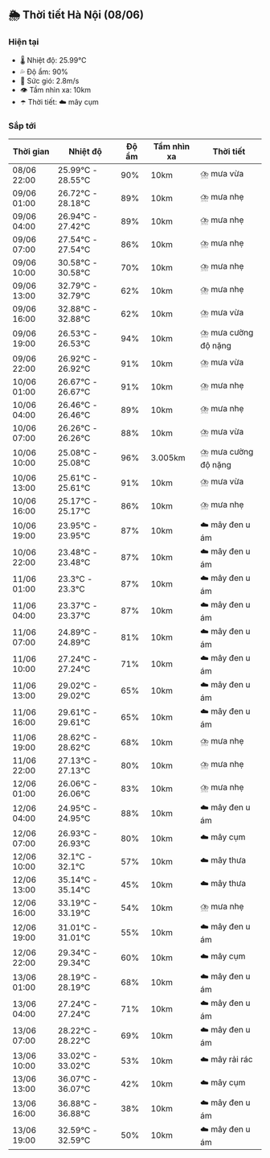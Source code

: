## 🌦️ Thời tiết Hà Nội (08/06)

### Hiện tại

- 🌡️ Nhiệt độ: 25.99℃
- 💦 Độ ẩm: 90%
- 💨 Sức gió: 2.8m/s
- 👁️ Tầm nhìn xa: 10km
- ☂️ Thời tiết: ☁️ mây cụm

### Sắp tới

| Thời gian | Nhiệt độ | Độ ẩm | Tầm nhìn xa | Thời tiết |
| --- | --- | --- | --- | --- |
| 08/06 22:00 | 25.99℃ - 28.55℃ | 90% | 10km | ⛈️ mưa vừa |
| 09/06 01:00 | 26.72℃ - 28.18℃ | 89% | 10km | ⛈️ mưa nhẹ |
| 09/06 04:00 | 26.94℃ - 27.42℃ | 89% | 10km | ⛈️ mưa nhẹ |
| 09/06 07:00 | 27.54℃ - 27.54℃ | 86% | 10km | ⛈️ mưa nhẹ |
| 09/06 10:00 | 30.58℃ - 30.58℃ | 70% | 10km | ⛈️ mưa nhẹ |
| 09/06 13:00 | 32.79℃ - 32.79℃ | 62% | 10km | ⛈️ mưa nhẹ |
| 09/06 16:00 | 32.88℃ - 32.88℃ | 62% | 10km | ⛈️ mưa vừa |
| 09/06 19:00 | 26.53℃ - 26.53℃ | 94% | 10km | ⛈️ mưa cường độ nặng |
| 09/06 22:00 | 26.92℃ - 26.92℃ | 91% | 10km | ⛈️ mưa vừa |
| 10/06 01:00 | 26.67℃ - 26.67℃ | 91% | 10km | ⛈️ mưa nhẹ |
| 10/06 04:00 | 26.46℃ - 26.46℃ | 89% | 10km | ⛈️ mưa nhẹ |
| 10/06 07:00 | 26.26℃ - 26.26℃ | 88% | 10km | ⛈️ mưa vừa |
| 10/06 10:00 | 25.08℃ - 25.08℃ | 96% | 3.005km | ⛈️ mưa cường độ nặng |
| 10/06 13:00 | 25.61℃ - 25.61℃ | 91% | 10km | ⛈️ mưa vừa |
| 10/06 16:00 | 25.17℃ - 25.17℃ | 86% | 10km | ⛈️ mưa nhẹ |
| 10/06 19:00 | 23.95℃ - 23.95℃ | 87% | 10km | ☁️ mây đen u ám |
| 10/06 22:00 | 23.48℃ - 23.48℃ | 87% | 10km | ☁️ mây đen u ám |
| 11/06 01:00 | 23.3℃ - 23.3℃ | 87% | 10km | ☁️ mây đen u ám |
| 11/06 04:00 | 23.37℃ - 23.37℃ | 87% | 10km | ☁️ mây đen u ám |
| 11/06 07:00 | 24.89℃ - 24.89℃ | 81% | 10km | ☁️ mây đen u ám |
| 11/06 10:00 | 27.24℃ - 27.24℃ | 71% | 10km | ☁️ mây đen u ám |
| 11/06 13:00 | 29.02℃ - 29.02℃ | 65% | 10km | ☁️ mây đen u ám |
| 11/06 16:00 | 29.61℃ - 29.61℃ | 65% | 10km | ☁️ mây đen u ám |
| 11/06 19:00 | 28.62℃ - 28.62℃ | 68% | 10km | ⛈️ mưa nhẹ |
| 11/06 22:00 | 27.13℃ - 27.13℃ | 80% | 10km | ⛈️ mưa nhẹ |
| 12/06 01:00 | 26.06℃ - 26.06℃ | 83% | 10km | ⛈️ mưa nhẹ |
| 12/06 04:00 | 24.95℃ - 24.95℃ | 88% | 10km | ☁️ mây đen u ám |
| 12/06 07:00 | 26.93℃ - 26.93℃ | 80% | 10km | ☁️ mây cụm |
| 12/06 10:00 | 32.1℃ - 32.1℃ | 57% | 10km | ☁️ mây thưa |
| 12/06 13:00 | 35.14℃ - 35.14℃ | 45% | 10km | ☁️ mây thưa |
| 12/06 16:00 | 33.19℃ - 33.19℃ | 54% | 10km | ⛈️ mưa nhẹ |
| 12/06 19:00 | 31.01℃ - 31.01℃ | 55% | 10km | ☁️ mây đen u ám |
| 12/06 22:00 | 29.34℃ - 29.34℃ | 60% | 10km | ☁️ mây cụm |
| 13/06 01:00 | 28.19℃ - 28.19℃ | 68% | 10km | ☁️ mây đen u ám |
| 13/06 04:00 | 27.24℃ - 27.24℃ | 71% | 10km | ☁️ mây đen u ám |
| 13/06 07:00 | 28.22℃ - 28.22℃ | 69% | 10km | ☁️ mây đen u ám |
| 13/06 10:00 | 33.02℃ - 33.02℃ | 53% | 10km | ☁️ mây rải rác |
| 13/06 13:00 | 36.07℃ - 36.07℃ | 42% | 10km | ☁️ mây cụm |
| 13/06 16:00 | 36.88℃ - 36.88℃ | 38% | 10km | ☁️ mây đen u ám |
| 13/06 19:00 | 32.59℃ - 32.59℃ | 50% | 10km | ☁️ mây đen u ám |
